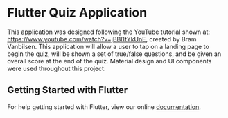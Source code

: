 # Flutter Quiz Application

This application was designed following the YouTube tutorial shown at: https://www.youtube.com/watch?v=jBBl1tYkUnE, created by Bram Vanbilsen.
This application will allow a user to tap on a landing page to begin the quiz, will be shown a set of true/false questions, and be given an overall score at the end of the quiz. Material design and UI components were used throughout this project.

## Getting Started with Flutter

For help getting started with Flutter, view our online
[documentation](https://flutter.io/).
